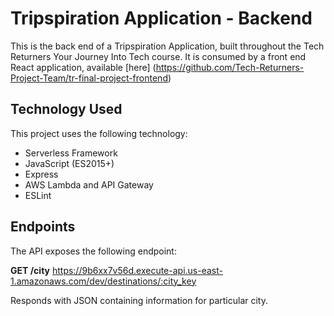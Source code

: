 # Tripspiration Application - Backend
This is the back end of a Tripspiration Application, built throughout the Tech Returners Your Journey Into Tech course. It is consumed by a front end React application, available [here] (https://github.com/Tech-Returners-Project-Team/tr-final-project-frontend)



## Technology Used
This project uses the following technology:

* Serverless Framework
* JavaScript (ES2015+)
* Express
* AWS Lambda and API Gateway
* ESLint

## Endpoints
The API exposes the following endpoint:

**GET /city**
https://9b6xx7v56d.execute-api.us-east-1.amazonaws.com/dev/destinations/:city_key

Responds with JSON containing information for particular city.